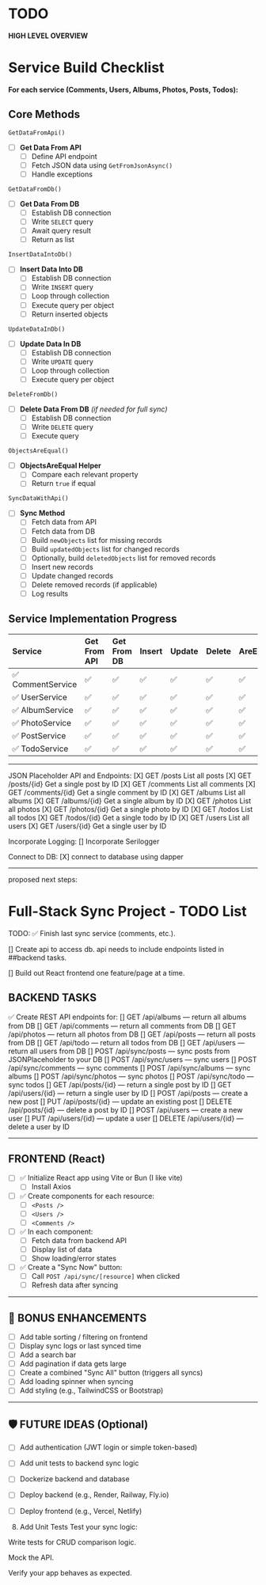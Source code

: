 ﻿# TODO

**HIGH LEVEL OVERVIEW**

# Service Build Checklist

**For each service (Comments, Users, Albums, Photos, Posts, Todos):**

## Core Methods  
`GetDataFromApi()`
- [ ] **Get Data From API**
  - [ ] Define API endpoint  
  - [ ] Fetch JSON data using `GetFromJsonAsync()`  
  - [ ] Handle exceptions  

`GetDataFromDb()`
- [ ] **Get Data From DB**
  - [ ] Establish DB connection  
  - [ ] Write `SELECT` query  
  - [ ] Await query result  
  - [ ] Return as list  

`InsertDataIntoDb()`
- [ ] **Insert Data Into DB**
  - [ ] Establish DB connection  
  - [ ] Write `INSERT` query  
  - [ ] Loop through collection  
  - [ ] Execute query per object  
  - [ ] Return inserted objects  

`UpdateDataInDb()`
- [ ] **Update Data In DB**
  - [ ] Establish DB connection  
  - [ ] Write `UPDATE` query  
  - [ ] Loop through collection  
  - [ ] Execute query per object  

`DeleteFromDb()`
- [ ] **Delete Data From DB** *(if needed for full sync)*
  - [ ] Establish DB connection  
  - [ ] Write `DELETE` query  
  - [ ] Execute query  

`ObjectsAreEqual()`
- [ ] **ObjectsAreEqual Helper**
  - [ ] Compare each relevant property  
  - [ ] Return `true` if equal  

`SyncDataWithApi()`
- [ ] **Sync Method**
  - [ ] Fetch data from API  
  - [ ] Fetch data from DB  
  - [ ] Build `newObjects` list for missing records  
  - [ ] Build `updatedObjects` list for changed records  
  - [ ] Optionally, build `deletedObjects` list for removed records  
  - [ ] Insert new records  
  - [ ] Update changed records  
  - [ ] Delete removed records (if applicable)  
  - [ ] Log results  

## Service Implementation Progress  

| Service       | Get From API | Get From DB | Insert | Update | Delete | AreEqual | Sync |
|:--------------|:--------------|:------------|:---------|:--------|:---------|:------------|:-------|
| ✅ CommentService| ✅ | ✅ | ✅ | ✅ | ✅ | ✅ | ✅ |
| ✅ UserService   | ✅ | ✅ | ✅ | ✅ | ✅ | ✅ | ✅ |
| ✅ AlbumService  | ✅ | ✅ | ✅ | ✅ | ✅ | ✅ | ✅ |
| ✅ PhotoService  | ✅ | ✅ | ✅ | ✅ | ✅ | ✅ | ✅ |
| ✅ PostService   | ✅ | ✅ | ✅ | ✅ | ✅ | ✅ | ✅ |
| ✅ TodoService   | ✅ | ✅ | ✅ | ✅ | ✅ | ✅ | ✅ |





---

JSON Placeholder API and Endpoints:
[X] GET	/posts	List all posts
[X] GET	/posts/{id}	Get a single post by ID
[X] GET	/comments	List all comments
[X] GET	/comments/{id}	Get a single comment by ID
[X] GET	/albums	List all albums
[X] GET	/albums/{id}	Get a single album by ID
[X] GET	/photos	List all photos
[X] GET	/photos/{id}	Get a single photo by ID
[X] GET	/todos	List all todos
[X] GET	/todos/{id}	Get a single todo by ID
[X] GET	/users	List all users
[X] GET	/users/{id}	Get a single user by ID

Incorporate Logging:
[] Incorporate Serilogger

Connect to DB:
[X] connect to database using dapper





-----
proposed next steps: 

# Full-Stack Sync Project - TODO List
TODO:
✅ Finish last sync service (comments, etc.).

[] Create api to access db. api needs to include endpoints listed in ##backend tasks.

[] Build out React frontend one feature/page at a time.

## BACKEND TASKS

✅ Create REST API endpoints for:
[] GET /api/albums — return all albums from DB
[] GET /api/comments — return all comments from DB
[] GET /api/photos — return all photos from DB
[] GET /api/posts — return all posts from DB
[] GET /api/todo — return all todos from DB
[] GET /api/users — return all users from DB
[] POST /api/sync/posts — sync posts from JSONPlaceholder to your DB
[] POST /api/sync/users — sync users
[] POST /api/sync/comments — sync comments
[] POST /api/sync/albums — sync albums
[] POST /api/sync/photos — sync photos
[] POST /api/sync/todo — sync todos
[] GET /api/posts/{id} — return a single post by ID
[] GET /api/users/{id} — return a single user by ID
[] POST /api/posts — create a new post
[] PUT /api/posts/{id} — update an existing post
[] DELETE /api/posts/{id} — delete a post by ID
[] POST /api/users — create a new user
[] PUT /api/users/{id} — update a user
[] DELETE /api/users/{id} — delete a user by ID

---

## FRONTEND (React)

- [ ] ✅ Initialize React app using Vite or Bun (I like vite)
  - [ ] Install Axios

- [ ] ✅ Create components for each resource:
  - [ ] `<Posts />`
  - [ ] `<Users />`
  - [ ] `<Comments />`

- [ ] ✅ In each component:
  - [ ] Fetch data from backend API
  - [ ] Display list of data
  - [ ] Show loading/error states

- [ ] ✅ Create a "Sync Now" button:
  - [ ] Call `POST /api/sync/[resource]` when clicked
  - [ ] Refresh data after syncing

---

## 🧠 BONUS ENHANCEMENTS

- [ ] Add table sorting / filtering on frontend
- [ ] Display sync logs or last synced time
- [ ] Add a search bar
- [ ] Add pagination if data gets large
- [ ] Create a combined "Sync All" button (triggers all syncs)
- [ ] Add loading spinner when syncing
- [ ] Add styling (e.g., TailwindCSS or Bootstrap)

---

## 🛡️ FUTURE IDEAS (Optional)

- [ ] Add authentication (JWT login or simple token-based)
- [ ] Add unit tests to backend sync logic
- [ ] Dockerize backend and database
- [ ] Deploy backend (e.g., Render, Railway, Fly.io)
- [ ] Deploy frontend (e.g., Vercel, Netlify)



8. Add Unit Tests
Test your sync logic:

Write tests for CRUD comparison logic.

Mock the API.

Verify your app behaves as expected.